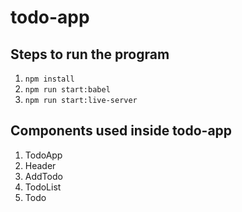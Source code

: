 # todo-app

## Steps to run the program
1. `npm install`
2. `npm run start:babel`
3. `npm run start:live-server`

## Components used inside todo-app
1. TodoApp
2. Header
3. AddTodo
4. TodoList
5. Todo
